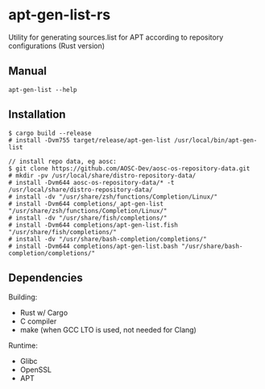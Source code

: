 # apt-gen-list-rs
Utility for generating sources.list for APT according to repository configurations (Rust version)

## Manual
```
apt-gen-list --help
```

## Installation
```
$ cargo build --release
# install -Dvm755 target/release/apt-gen-list /usr/local/bin/apt-gen-list

// install repo data, eg aosc:
$ git clone https://github.com/AOSC-Dev/aosc-os-repository-data.git
# mkdir -pv /usr/local/share/distro-repository-data/
# install -Dvm644 aosc-os-repository-data/* -t /usr/local/share/distro-repository-data/
# install -dv "/usr/share/zsh/functions/Completion/Linux/"
# install -Dvm644 completions/_apt-gen-list "/usr/share/zsh/functions/Completion/Linux/"
# install -dv "/usr/share/fish/completions/"
# install -Dvm644 completions/apt-gen-list.fish "/usr/share/fish/completions/"
# install -dv "/usr/share/bash-completion/completions/"
# install -Dvm644 completions/apt-gen-list.bash "/usr/share/bash-completion/completions/"
```

## Dependencies

Building:
- Rust w/ Cargo
- C compiler
- make (when GCC LTO is used, not needed for Clang)

Runtime:
- Glibc
- OpenSSL
- APT
